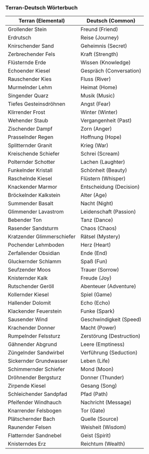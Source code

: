 ### Terran-Deutsch Wörterbuch

| Terran (Elemental) | Deutsch (Common) |
|--------------------|------------------|
| Grollender Stein | Freund (Friend) |
| Erdrutsch | Reise (Journey) |
| Knirschender Sand | Geheimnis (Secret) |
| Zerbrechender Fels | Kraft (Strength) |
| Flüsternde Erde | Wissen (Knowledge) |
| Echoender Kiesel | Gespräch (Conversation) |
| Rauschender Kies | Fluss (River) |
| Murmelnder Lehm | Heimat (Home) |
| Singender Quarz | Musik (Music) |
| Tiefes Gesteinsdröhnen | Angst (Fear) |
| Klirrender Frost | Winter (Winter) |
| Wehender Staub | Vergangenheit (Past) |
| Zischender Dampf | Zorn (Anger) |
| Prasselnder Regen | Hoffnung (Hope) |
| Splitternder Granit | Krieg (War) |
| Kreischende Schiefer | Schrei (Scream) |
| Polternder Schotter | Lachen (Laughter) |
| Funkelnder Kristall | Schönheit (Beauty) |
| Raschelnde Kiesel | Flüstern (Whisper) |
| Knackender Marmor | Entscheidung (Decision) |
| Bröckelnder Kalkstein | Alter (Age) |
| Summender Basalt | Nacht (Night) |
| Glimmender Lavastrom | Leidenschaft (Passion) |
| Bebender Ton | Tanz (Dance) |
| Rasender Sandsturm | Chaos (Chaos) |
| Kratzender Glimmerschiefer | Rätsel (Mystery) |
| Pochender Lehmboden | Herz (Heart) |
| Zerfallender Obsidian | Ende (End) |
| Gluckernder Schlamm | Spaß (Fun) |
| Seufzender Moos | Trauer (Sorrow) |
| Knisternder Kalk | Freude (Joy) |
| Rutschender Geröll | Abenteuer (Adventure) |
| Kollernder Kiesel | Spiel (Game) |
| Hallender Dolomit | Echo (Echo) |
| Klackender Feuerstein | Funke (Spark) |
| Sausender Wind | Geschwindigkeit (Speed) |
| Krachender Donner | Macht (Power) |
| Rumpelnder Felssturz | Zerstörung (Destruction) |
| Gähnender Abgrund | Leere (Emptiness) |
| Züngelnder Sandwirbel | Verführung (Seduction) |
| Sickernder Grundwasser | Leben (Life) |
| Schimmernder Schiefer | Mond (Moon) |
| Dröhnender Bergsturz | Donner (Thunder) |
| Zirpende Kiesel | Gesang (Song) |
| Schleichender Sandpfad | Pfad (Path) |
| Pfeifender Windhauch | Nachricht (Message) |
| Knarrender Felsbogen | Tor (Gate) |
| Plätschernder Bach | Quelle (Source) |
| Raunender Felsen | Weisheit (Wisdom) |
| Flatternder Sandnebel | Geist (Spirit) |
| Knisterndes Erz | Reichtum (Wealth) |